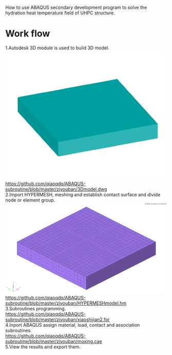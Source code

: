 How to use ABAQUS secondary development program to solve the hydration heat temperature field of UHPC structure.
# Work flow
1.Autodesk 3D module is used to build 3D model. 
![3Dmodel](https://github.com/qiaoqdq/ABAQUS-subroutine/blob/master/ziyouban/1.jpg)  
  https://github.com/qiaoqdq/ABAQUS-subroutine/blob/master/ziyouban/3Dmodel.dwg  
2.Import HYPERMESH, meshing and establish contact surface and divide node or element group.         
![HYPERMESHmodel](https://github.com/qiaoqdq/ABAQUS-subroutine/blob/master/ziyouban/2.jpg)
  https://github.com/qiaoqdq/ABAQUS-subroutine/blob/master/ziyouban/HYPERMESHmodel.hm  
3.Subroutines programming.  
  https://github.com/qiaoqdq/ABAQUS-subroutine/blob/master/ziyouban/xiaoshijian2.for  
4.Inport ABAQUS assign material, load, contact and association subroutines.  
  https://github.com/qiaoqdq/ABAQUS-subroutine/blob/master/ziyouban/moxing.cae  
5.View the results and export them.

